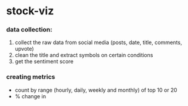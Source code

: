 # stock-viz

### data collection:

1. collect the raw data from social media (posts, date, title, comments, upvote)
2. clean the title and extract symbols on certain conditions 
3. get the sentiment score  

### creating metrics
- count by range (hourly, daily, weekly and monthly) of top 10 or 20
- % change in 